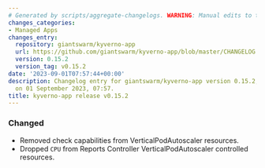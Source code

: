 ```yaml
---
# Generated by scripts/aggregate-changelogs. WARNING: Manual edits to this files will be overwritten.
changes_categories:
- Managed Apps
changes_entry:
  repository: giantswarm/kyverno-app
  url: https://github.com/giantswarm/kyverno-app/blob/master/CHANGELOG.md#0152---2023-09-01
  version: 0.15.2
  version_tag: v0.15.2
date: '2023-09-01T07:57:44+00:00'
description: Changelog entry for giantswarm/kyverno-app version 0.15.2, published
  on 01 September 2023, 07:57.
title: kyverno-app release v0.15.2
---
```


### Changed
- Removed check capabilities from VerticalPodAutoscaler resources.
- Dropped `CPU` from Reports Controller VerticalPodAutoscaler controlled resources.
